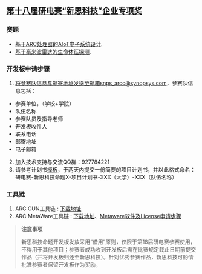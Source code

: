 ## [第十八届研电赛“新思科技”企业专项奖](https://cpipc.acge.org.cn/cw/detail/6/2c90801886cfa3520186ee169a4704e9)

### 赛题

- [基于ARC处理器的AIoT电子系统设计](https://github.com/foss-for-synopsys-dwc-arc-processors/embarc_applications/tree/master/arc_design_contest/2023/Synopsys/README.md).
- [基于毫米波雷达的生命体征探测](https://github.com/foss-for-synopsys-dwc-arc-processors/embarc_applications/tree/master/arc_design_contest/2023/Calterah/README.md).

### 开发板申请步骤

1. 将参赛队信息与邮寄地址发送至邮箱snps_arcc@synopsys.com，参赛队信息包括：
- 参赛单位，（学校+学院）
- 队伍名称	
- 参赛队员及指导老师	
- 开发板收件人	
- 联系电话	
- 邮寄地址	
- 电子邮箱	
2. 加入技术支持与交流QQ群：927784221
3. 请参考计划书[模板](https://github.com/foss-for-synopsys-dwc-arc-processors/embarc_applications/tree/master/arc_design_contest/研电赛-新思科技命题-项目计划书-模板.doc)，于两天内提交一份简要的项目计划书，并以此格式命名：研电赛-新思科技命题X-项目计划书-XXX（大学）-XXX（队伍名称）

### 工具链

1. ARC GUN工具链 : [下载地址](https://github.com/foss-for-synopsys-dwc-arc-processors/toolchain/releases)
2. ARC MetaWare工具链 : [下载地址](https://eval.synopsys.com/Home/MetaWare)、[Metaware软件及License申请步骤](https://github.com/foss-for-synopsys-dwc-arc-processors/embarc_applications/tree/master/arc_design_contest/2023/Metaware软件及License申请步骤.pdf)

> **注意事项**
>
> 新思科技命题开发板发放采用“借用”原则，仅限于第18届研电赛参赛使用，不得用于其他项目；参赛者成功收到开发板后需在比赛规定截止日期前提交作品（并将开发板归还至新思科技）。针对优秀参赛作品，新思科技可酌情批准参赛者保留开发板作为奖励。